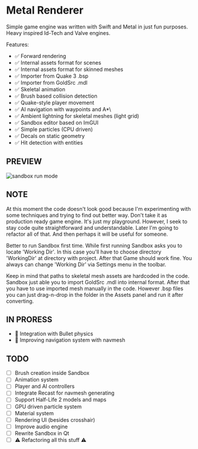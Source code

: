 #  Metal Renderer

Simple game engine was written with Swift and Metal in just fun purposes.
Heavy inspired Id-Tech and Valve engines.

Features:
- ✅ Forward rendering
- ✅ Internal assets format for scenes
- ✅ Internal assets format for skinned meshes
- ✅ Importer from Quake 3 .bsp
- ✅ Importer from GoldSrc .mdl
- ✅ Skeletal animation
- ✅ Brush based collision detection
- ✅ Quake-style player movement
- ✅ AI navigation with waypoints and A\*\
- ✅ Ambient lightning for skeletal meshes (light grid)
- ✅ Sandbox editor based on ImGUI
- ✅ Simple particles (CPU driven)
- ✅ Decals on static geometry
- ✅ Hit detection with entities

## PREVIEW
![sandbox run mode](https://github.com/tanelxen/MetalRenderer/assets/14359330/dec91dfb-033d-4dfd-b9f7-3e746d3f30c1)

## NOTE
At this moment the code doesn't look good because I'm experimenting with some techniques and trying to find out better way.
Don't take it as production ready game engine. It's just my playground. However, I seek to stay code quite straightforward and understandable.
Later I'm going to refactor all of that. And then perhaps it will be useful for someone.

Better to run Sandbox first time. While first running Sandbox asks you to locate 'Working Dir'. In this case you'll have to choose directory 'WorkingDir' at directory with project. After that Game should work fine. You always can change 'Working Dir' via Settings menu in the toolbar.

Keep in mind that paths to skeletal mesh assets are hardcoded in the code. Sandbox just able you to import GoldSrc .mdl into internal format. After that you have to use imported mesh manually in the code. However .bsp files you can just drag-n-drop in the folder in the Assets panel and run it after converting.

## IN PRORESS
- 🚧 Integration with Bullet physics
- 🚧 Improving navigation system with navmesh

## TODO
- [ ] Brush creation inside Sandbox
- [ ] Animation system
- [ ] Player and AI controllers
- [ ] Integrate Recast for navmesh generating
- [ ] Support Half-Life 2 models and maps
- [ ] GPU driven particle system
- [ ] Material system
- [ ] Rendering UI (besides crosshair)
- [ ] Improve audio engine
- [ ] Rewrite Sandbox in Qt
- [ ] ⚠️ Refactoring all this stuff ⚠️
